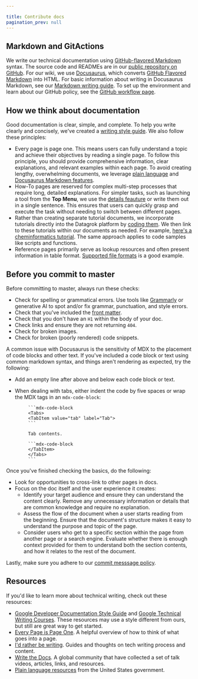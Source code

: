 ```yaml
---

title: Contribute docs
pagination_prev: null
---
```


## Markdown and GitActions

We write our technical documentation using [GitHub-flavored Markdown](https://github.github.com/gfm/) syntax. The source code and READMEs are in our [public repository on GitHub](https://github.com/datagrok-ai/public/tree/master). For our wiki, we use [Docusaurus](https://docusaurus.io/), which converts [GitHub Flavored Markdown](https://docs.github.com/en/get-started/writing-on-github/getting-started-with-writing-and-formatting-on-github/basic-writing-and-formatting-syntax) into HTML. For basic information about writing in Docusaurus Markdown, see our [Markdown writing guide](markdown.md). To set up the environment and learn about our GitHub policy, see the [GitHub workflow page](github-workflow.mdx).

## How we think about documentation

Good documentation is clear, simple, and complete. To help you write clearly and concisely, we've created a [writing style guide](writing-style.md). We also follow these principles:

* Every page is page one. This means users can fully understand a topic and achieve their objectives by reading a single page. To follow this principle, you should provide comprehensive information, clear explanations, and relevant examples within each page. To avoid creating lengthy, overwhelming documents, we leverage [plain language](writing-style.md) and [Docusaurus Markdown features](markdown.md#content). 
* How-To pages are reserved for complex multi-step processes that require long, detailed explanations. For simpler tasks, such as launching a tool from the **Top Menu**, we use the [details feauture](markdown.md/#content) or write them out in a single sentence. This ensures that users can quickly grasp and execute the task without needing to switch between different pages.
* Rather than creating separate tutorial documents, we incorporate tutorials directly into the Datagrok platform by [coding them](../how-to/write-tutorials.md). We then link to these tutorials within our documents as needed. For example, [here's a cheminformatics tutorial](https://public.datagrok.ai/apps/tutorials/Tutorials/Cheminformatics/VirtualScreening). The same approach applies to code samples like scripts and functions.
* Reference pages primarily serve as lookup resources and often present information in table format. [Supported file formats](../../access/files/supported-formats.md) is a good example.  

## Before you commit to master

Before committing to master, always run these checks:

* Check for spelling or grammatical errors. Use tools like [Grammarly](https://app.grammarly.com/) or generative AI to spot and/or fix grammar, punctuation, and style errors. 
* Check that you've included the [front matter](markdown.md#metadata-front-matter).
* Check that you don't have an `H1` within the body of your doc.
* Check links and ensure they are not returning `404`.
* Check for broken images.
* Check for broken (poorly rendered) code snippets.

A common issue with Docusaurus is the sensitivity of MDX to the placement of code blocks and other text. If you've included a code block or text using common markdown syntax, and things aren't rendering as expected, try the following:

* Add an empty line after above and below each code block or text.
* When dealing with tabs, either indent the code by five spaces or wrap the MDX tags in an `mdx-code-block`:
  
  ```  
       ```mdx-code-block
       <Tabs>
       <TabItem value="tab" label="Tab">
       ```
    
       Tab contents.
  
       ```mdx-code-block
       </TabItem>
       </Tabs>
       ```
  ```

Once you've finished checking the basics, do the following:

* Look for opportunities to cross-link to other pages in docs.
* Focus on the doc itself and the user experience it creates:
  * Identify your target audience and ensure they can understand the content clearly. Remove any unnecessary information or details that are common knowledge and require no explanation.
  * Assess the flow of the document when a user starts reading from the beginning. Ensure that the document's structure makes it easy to understand the purpose and topic of the page.
  * Consider users who get to a specific section within the page from another page or a search engine. Evaluate whether there is enough context provided for them to understand both the section contents, and how it relates to the rest of the document.

Lastly, make sure you adhere to our [commit messsage policy](../advanced/git-policy.mdx#commit-message-policy).

## Resources

If you'd like to learn more about technical writing, check out these resources:

* [Google Developer Documentation Style Guide](https://developers.google.com/style) and [Google Technical Writing Courses](https://developers.google.com/tech-writing). These resources may use a style different from ours, but still are great way to get started.
* [Every Page is Page One](https://everypageispageone.com/the-book/). A helpful overview of how to think of what goes into a page.
* [I'd rather be writing](https://idratherbewriting.com/). Guides and thoughts on tech writing process and content.
* [Write the Docs](https://www.writethedocs.org/guide/writing/beginners-guide-to-docs/). A global community that have collected a set of talk videos, articles, links, and resources.
* [Plain language resources](https://www.plainlanguage.gov/resources/) from the United States government. 